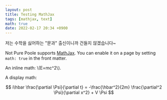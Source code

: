 ```yaml
---
layout: post
title: Testing MathJax
tags: [mathjax, text]
math: true
date: 2022-02-17 20:34 +0900
---
```

저는 수학을 싫어하는 "문과" 출신이니까 건들지 않겠습니다~

Not Pure Poole supports [MathJax](https://www.mathjax.org/). You can enable it on a page by setting `math: true` in the front matter.

An inline math: \\\(E=mc^2\\\).

A display math:

$$
i\hbar \frac{\partial \Psi}{\partial t} = -\frac{\hbar^2}{2m}
\frac{\partial^2 \Psi}{\partial x^2} + V \Psi
$$


<script src="https://utteranc.es/client.js"
        repo="mukholisk/mukholisk.github.io"
        issue-term="pathname"
        theme="github-light"
        crossorigin="anonymous"
        async>
</script>
